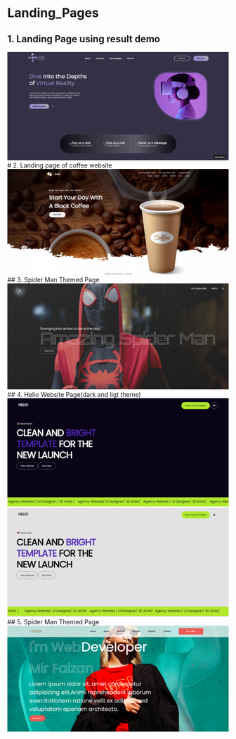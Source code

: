 # Landing_Pages
## 1. Landing Page using result demo
<img src="result.png" alt="resultPage"/>
# 2. Landing page of coffee website
<img src="Coffee.png" alt="resultPage"/>
## 3. Spider Man Themed Page
<img src="Spider.png" alt="resultPage"/>
## 4. Helio Website Page(dark and ligt theme)
<img src="dark theme.png" alt="resultPage"/>
<img src="light.png" alt="resultPage"/>
## 5. Spider Man Themed Page
<img src="portfolio.png" alt="resultPage"/>

